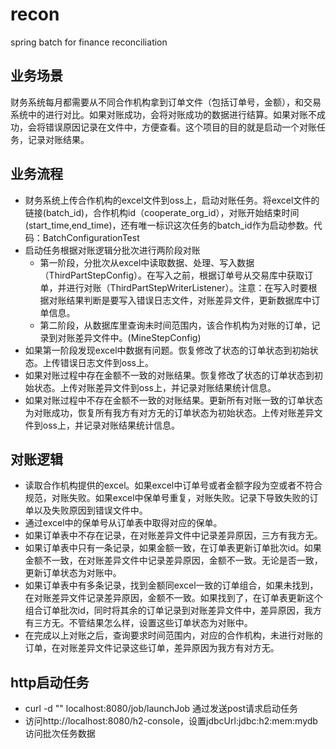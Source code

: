 # recon
spring batch for finance reconciliation

## 业务场景
财务系统每月都需要从不同合作机构拿到订单文件（包括订单号，金额），和交易系统中的进行对比。如果对账成功，会将对账成功的数据进行结算。如果对账不成功，会将错误原因记录在文件中，方便查看。这个项目的目的就是启动一个对账任务，记录对账结果。

## 业务流程
* 财务系统上传合作机构的excel文件到oss上，启动对账任务。将excel文件的链接(batch_id)，合作机构id（cooperate_org_id），对账开始结束时间(start_time,end_time)，还有唯一标识这次任务的batch_id作为启动参数。代码：BatchConfigurationTest
* 启动任务根据对账逻辑分批次进行两阶段对账
    * 第一阶段，分批次从excel中读取数据、处理、写入数据（ThirdPartStepConfig）。在写入之前，根据订单号从交易库中获取订单，并进行对账（ThirdPartStepWriterListener）。注意：在写入时要根据对账结果判断是要写入错误日志文件，对账差异文件，更新数据库中订单信息。
    * 第二阶段，从数据库里查询未时间范围内，该合作机构为对账的订单，记录到对账差异文件中。(MineStepConfig)
* 如果第一阶段发现excel中数据有问题。恢复修改了状态的订单状态到初始状态。上传错误日志文件到oss上。
* 如果对账过程中存在金额不一致的对账结果。恢复修改了状态的订单状态到初始状态。上传对账差异文件到oss上，并记录对账结果统计信息。
* 如果对账过程中不存在金额不一致的对账结果。更新所有对账一致的订单状态为对账成功，恢复所有我方有对方无的订单状态为初始状态。上传对账差异文件到oss上，并记录对账结果统计信息。

## 对账逻辑
* 读取合作机构提供的excel。如果excel中订单号或者金额字段为空或者不符合规范，对账失败。如果excel中保单号重复，对账失败。记录下导致失败的订单以及失败原因到错误文件中。
* 通过excel中的保单号从订单表中取得对应的保单。
* 如果订单表中不存在记录，在对账差异文件中记录差异原因，三方有我方无。
* 如果订单表中只有一条记录，如果金额一致，在订单表更新订单批次id。如果金额不一致，在对账差异文件中记录差异原因，金额不一致。无论是否一致，更新订单状态为对账中。
* 如果订单表中有多条记录，找到金额同excel一致的订单组合，如果未找到，在对账差异文件记录差异原因，金额不一致。如果找到了，在订单表更新这个组合订单批次id，同时将其余的订单记录到对账差异文件中，差异原因，我方有三方无。不管结果怎么样，设置这些订单状态为对账中。
* 在完成以上对账之后，查询要求时间范围内，对应的合作机构，未进行对账的订单，在对账差异文件记录这些订单，差异原因为我方有对方无。


## http启动任务
* curl -d "" localhost:8080/job/launchJob 通过发送post请求启动任务
* 访问http://localhost:8080/h2-console，设置jdbcUrl:jdbc:h2:mem:mydb 访问批次任务数据 
